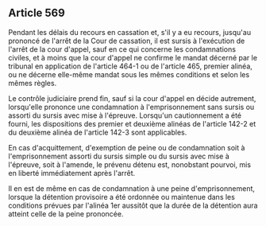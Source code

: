 Article 569
----
Pendant les délais du recours en cassation et, s'il y a eu recours, jusqu'au
prononcé de l'arrêt de la Cour de cassation, il est sursis à l'exécution de
l'arrêt de la cour d'appel, sauf en ce qui concerne les condamnations civiles,
et à moins que la cour d'appel ne confirme le mandat décerné par le tribunal en
application de l'article 464-1 ou de l'article 465, premier alinéa, ou ne
décerne elle-même mandat sous les mêmes conditions et selon les mêmes règles.

Le contrôle judiciaire prend fin, sauf si la cour d'appel en décide autrement,
lorsqu'elle prononce une condamnation à l'emprisonnement sans sursis ou assorti
du sursis avec mise à l'épreuve. Lorsqu'un cautionnement a été fourni, les
dispositions des premier et deuxième alinéas de l'article 142-2 et du deuxième
alinéa de l'article 142-3 sont applicables.

En cas d'acquittement, d'exemption de peine ou de condamnation soit à
l'emprisonnement assorti du sursis simple ou du sursis avec mise à l'épreuve,
soit à l'amende, le prévenu détenu est, nonobstant pourvoi, mis en liberté
immédiatement après l'arrêt.

Il en est de même en cas de condamnation à une peine d'emprisonnement, lorsque
la détention provisoire a été ordonnée ou maintenue dans les conditions prévues
par l'alinéa 1er aussitôt que la durée de la détention aura atteint celle de la
peine prononcée.
